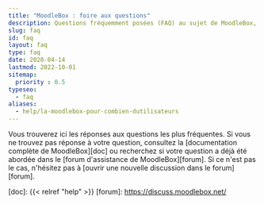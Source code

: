 ```yaml
---
title: "MoodleBox : foire aux questions"
description: Questions fréquemment posées (FAQ) au sujet de MoodleBox, un petit appareil mobile bon marché qui fonctionne sans Internet, combinant un point d'accès sans fils avec un serveur Moodle complet.
slug: faq
id: faq
layout: faq
type: faq
date: 2020-04-14
lastmod: 2022-10-01
sitemap:
  priority : 0.5
typeseo:
  - faq
aliases:
  - help/la-moodlebox-pour-combien-dutilisateurs
---
```

Vous trouverez ici les réponses aux questions les plus fréquentes. Si vous ne trouvez pas réponse à votre question, consultez la [documentation complète de MoodleBox][doc] ou recherchez si votre question a déjà été abordée dans le [forum d'assistance de MoodleBox][forum]. Si ce n'est pas le cas, n'hésitez pas à [ouvrir une nouvelle discussion dans le forum][forum].

<!-- Ces questions fréquemment posées abordent les questions propres à MoodleBox. Les questions fréquentes concernant la plateforme Moodle ou l'appareil Raspberry Pi trouveront des réponses plus complètes dans leurs documentations respectives:
- [Documentation Moodle](https://docs.moodle.org/fr) et [forum de discussion Moodle](https://moodle.org/course/view.php?id=20) (en français)
- [Forum de discussion Raspberry Pi](https://www.raspberrypi.org/forums/)
-->

  [doc]: {{< relref "help" >}}
  [forum]: https://discuss.moodlebox.net/
